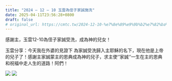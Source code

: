 ```yaml
---
title: "2024 – 12 – 10 玉雲為侄子家誠施洗"
date: 2025-04-11T23:56:28+0800
draft: false
# original_url: https://cmtc.tw/2024-12-10-%e7%8e%89%e9%9b%b2%e7%82%ba%e4%be%84%e5%ad%90%e5%ae%b6%e8%aa%a0%e6%96%bd%e6%b4%97
---
```





感謝主，玉雲12-10為侄子家誠受洗，成為神的兒女！

玉雲分享：今天我在外婆的見證下 為家誠受洗歸入主耶穌的名下，現在他是上帝的兒子了！感謝主家誠蒙主的恩典成為神的兒子，求主使‘’家誠‘’一生在主的恩典和祝福中走人生的道路！阿們！

![](/images/家誠受洗1.jpg)
![](/images/家誠受洗2.jpg)